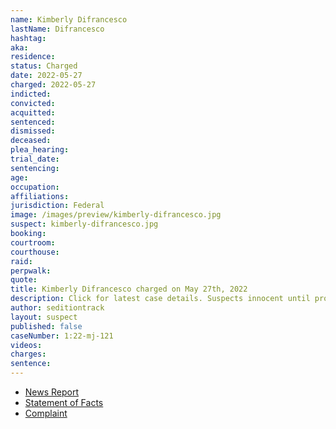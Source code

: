 ```yaml
---
name: Kimberly Difrancesco
lastName: Difrancesco
hashtag:
aka:
residence:
status: Charged
date: 2022-05-27
charged: 2022-05-27
indicted:
convicted:
acquitted:
sentenced:
dismissed:
deceased:
plea_hearing:
trial_date:
sentencing:
age:
occupation:
affiliations:
jurisdiction: Federal
image: /images/preview/kimberly-difrancesco.jpg
suspect: kimberly-difrancesco.jpg
booking:
courtroom:
courthouse:
raid:
perpwalk:
quote:
title: Kimberly Difrancesco charged on May 27th, 2022
description: Click for latest case details. Suspects innocent until proven guilty.
author: seditiontrack
layout: suspect
published: false
caseNumber: 1:22-mj-121
videos:
charges:
sentence:
---
```

- [News Report]()
- [Statement of Facts](https://www.justice.gov/usao-dc/case-multi-defendant/file/1510191/download)
- [Complaint](https://www.justice.gov/usao-dc/case-multi-defendant/file/1510196/download)
